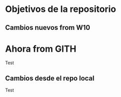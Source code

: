 # Objetivos de la repositorio

## Cambios nuevos from W10

# Ahora from GITH
Test
## Cambios desde el repo local
Test

